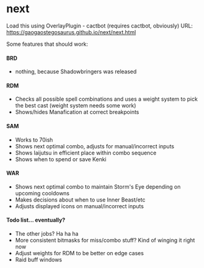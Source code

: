 # next

Load this using
OverlayPlugin - cactbot (requires cactbot, obviously)
URL: https://gaogaostegosaurus.github.io/next/next.html

Some features that should work:

#### BRD
- nothing, because Shadowbringers was released

#### RDM
- Checks all possible spell combinations and uses a weight system to pick the best cast (weight system needs some work)
- Shows/hides Manafication at correct breakpoints

#### SAM
- Works to 70ish
- Shows next optimal combo, adjusts for manual/incorrect inputs
- Shows Iaijutsu in efficient place within combo sequence
- Shows when to spend or save Kenki

#### WAR
- Shows next optimal combo to maintain Storm's Eye depending on upcoming cooldowns
- Makes decisions about when to use Inner Beast/etc
- Adjusts displayed icons on manual/incorrect inputs

#### Todo list... eventually?
- The other jobs? Ha ha ha
- More consistent bitmasks for miss/combo stuff? Kind of winging it right now
- Adjust weights for RDM to be better on edge cases
- Raid buff windows
